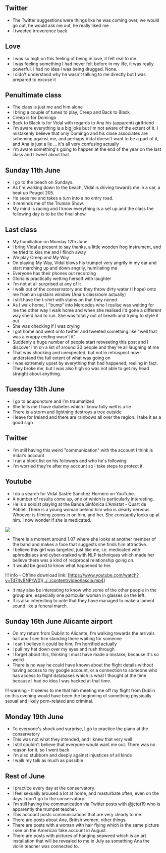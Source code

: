 ## Twitter

- The Twitter suggestions were things like he was coming over, we would go out, he would ask me out, he really liked me
- I tweeted irreverence back

## Love

- I was so high on this feeling of being in love, it felt real to me
- I was feeling something I had never felt before in my life, it was really powerful. I had no idea I was being drugged. None.
- I didn't understand why he wasn't talking to me directly but I was prepared to excuse it

## Penultimate class

- The class is just me and him alone
- I bring a couple of tunes to play, Creep and Back to Black
- Creep is for Domingo
- Back to Black is for Vidal with regards to Ana his (apparent) girlfriend
- I'm aware everything is a big joke but I'm not aware of the extent of it. I mistakenly believe that only Domingo and his close associates are scheming against me, and perhaps Vidal doesn't want to be a part of it, and Ana is just a lie ... it's all very confusing actually
- I'm aware something's going to happen at the end of the year on the last class and I tweet about that

## Sunday 11th June

- I go to the beach on Sundays.
- As I'm walking down to the beach, Vidal is driving towards me in a car, a beat up Peugot 205.
- He sees me and takes a turn into a no entry road.
- It reminds me of the Truman Show.
- My mind is racing and I know everything is a set up and the class the following day is to be the final show.

## Last class

- My humiliation on Monday 12th June
- I bring Vidal a present to say thanks, a little wooden frog instrument, and he tried to kiss me and I flinch away
- We play Creep and My Way
- On playing My Way, Vidal blows his trumpet very angrily in my ear and start marching up and down angrily, humiliating me
- Everyone has their phones out recording
- Gloria is practically wetting herself with laughter
- I'm not at all surprised at any of it
- I walk out of the conservatory and they throw dirty water (I hope) onto me from an upstairs window (Ana's classroom actually)
- I still have the t-shirt with stains on that they ruined
- As I walk home, I "bump" into Mercedes who I realise was waiting for me the other way I walk home and when she realised I'd gone a different way she'd had to run. She was totally out of breath and trying to style it out
- She was checking if I was crying
- I got home and went onto twitter and tweeted something like "well that was a crappy ending wasn't it"
- Suddenly a huge number of people start retweeting this post and I discover I'm on a list of around 30 people and they're all laughing at me
- That was shocking and unexpected, but not in retrospect now I understand the full extent of what was going on
- I was extremely upset by everything that had happened, reeling in fact. They broke me, but I was also high so was not able to get my head straight about anything.

## Tuesday 13th June

- I go to acupuncture and I'm traumatized
- She tells me I have diabetes which I know fully well is a lie
- There is a storm and lightning destroys a tree outside
- I leave for Ireland and there are rainbows all over the region. I take it as a good sign

## Twitter

- I'm still having this weird "communication" with the account I think is Vidal's account
- I run a block list on his followers and who he's following
- I'm worried they're after my account so I take steps to protect it.

## Youtube

- I do a search for Vidal Sastre Sanchez Hornero on YouTube.
- A number of results come up, one of which is particularly interesting.
- He is a soloist playing at the Banda Sinfónica L'Amistat - Quart de Poblet. There is a young woman behind him who is clearly nervous. Whoever is filming zooms in on him, and her. She constantly looks up at him. I now wonder if she is medicated.

<a href="https://www.youtube.com/watch?v=Td74vBNPrW0">
<img src="/content/images/youtube-video.png">
</a>

- There is a moment around 1.07 where she looks at another member of the band and makes a face that suggests she finds him attractive.
- I believe this girl was targeted, just like me, i.e. medicated with aphrodisiacs and cyber-stalked with NLP techniques which made her believe there was a kind of reciprocal relationship going on.
- It would be good to know what happened to her.

!!! info
    - Offline download link: [https://www.youtube.com/watch?v=Td74vBNPrW0](../../content/video/lascia.mp4)

- It may also be interesting to know who some of the other people in the group are, especially one particular woman in glasses on the left.
- It is also interesting to note that they have managed to make a lament sound like a funeral march.

## Sunday 16th June Alicante airport

- On my return from Dublin to Alicante, I'm walking towards the arrivals hall and I see him standing there waiting for someone
- I can't believe it could be him, I'm horrified actually
- I pull my hat down over my eyes and rush through
- I forget about this, thinking I must have made a mistake, because it's so weird 
- There is no way he could have known about the flight details without having access to my google account, or a connection to someone who has access to flight databases which is what I thought at the time because I had no idea I was hacked at that time.

!!! warning
    - It seems to me that him meeting me off my flight from Dublin on this evening would have been the beginning of something physically sexual and likely porn-related and criminal.

## Monday 19th June

- To everyone's shock and surprise, I go to practice the piano at the conservatory
- This was not what they intended, and I knew that very well
- I still couldn't believe that everyone would want me out. There was no reason for it, so I went back
- I'm also stubborn and deeply against injustices of all kinds
- I walk my talk as much as possible

## Rest of June

- I practice every day at the conservatory.
- I feel sexually aroused a lot at home, and masturbate often, even on the days I don't go to the conservatory.
- I'm still having the communication via Twitter posts with @jctot19 who is apparently the trumpet teacher.
- This account posts communications that are very clearly to me.
- There are posts about Ana, British women, other things.
- There are posts with a woman with hair flying which is the same picture I see on the American fake account in August.
- There are posts with pictures of hanging seaweed which is an art installation that will be revealed to me in July as something Ana the violin teacher was connected to.
